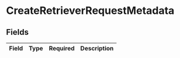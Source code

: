 # CreateRetrieverRequestMetadata


## Fields

| Field       | Type        | Required    | Description |
| ----------- | ----------- | ----------- | ----------- |
